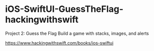 # iOS-SwiftUI-GuessTheFlag-hackingwithswift

Project 2: Guess the Flag
Build a game with stacks, images, and alerts

https://www.hackingwithswift.com/books/ios-swiftui
